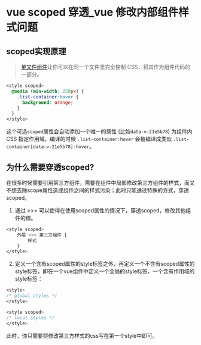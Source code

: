 # vue scoped 穿透_vue 修改内部组件样式问题
## scoped实现原理
>[单文件组件](https://cn.vuejs.org/v2/guide/single-file-components.html)让你可以在同一个文件里完全控制 CSS，将其作为组件代码的一部分。
```css
<style scoped>
  @media (min-width: 250px) {
    .list-container:hover {
      background: orange;
    }
  }
</style>
```
这个可选`scoped`属性会自动添加一个唯一的属性 (比如`data-v-21e5b78`) 为组件内 CSS 指定作用域，编译的时候 `.list-container:hover` 会被编译成类似 `.list-container[data-v-21e5b78]:hover`。
## 为什么需要穿透scoped?
在很多时候需要引用第三方组件，需要在组件中局部修改第三方组件的样式，而又不想去除scope属性造成组件之间的样式污染；此时只能通过特殊的方式，穿透scoped。

1. 通过 >>> 可以使得在使用scoped属性的情况下，穿透scoped，修改其他组件的值。
```css
<style scoped>
    外层 >>> 第三方组件 {
        样式
    }
</style>
```
2. 定义一个含有scoped属性的style标签之外，再定义一个不含有scoped属性的style标签，即在一个vue组件中定义一个全局的style标签，一个含有作用域的style标签：
```css
<style>
/* global styles */
</style>

<style scoped>
/* local styles */
</style>
```
此时，你只需要将修改第三方样式的css写在第一个style中即可。

<Vssue/>
